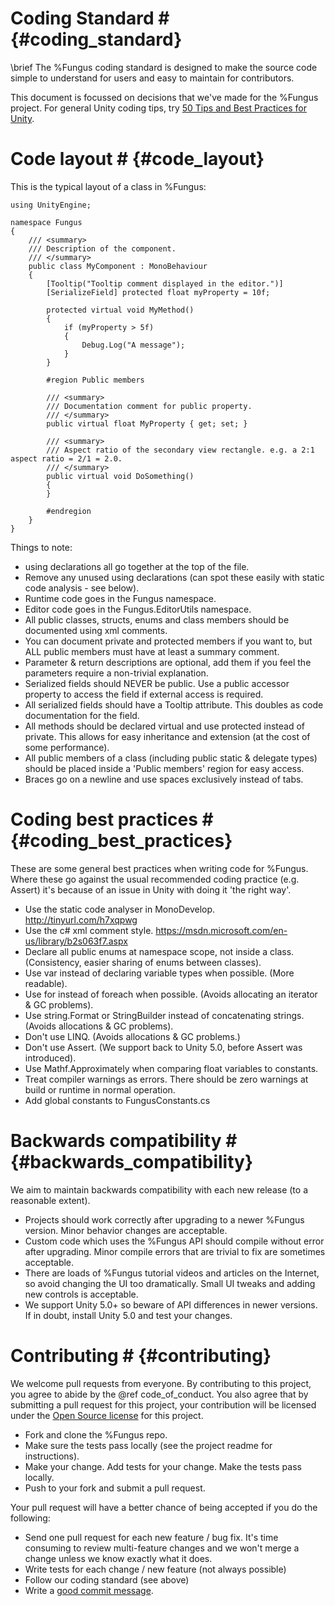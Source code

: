 # Coding Standard # {#coding_standard}

\brief The %Fungus coding standard is designed to make the source code simple to understand for users and easy to maintain for contributors.

This document is focussed on decisions that we've made for the %Fungus project. For general Unity coding tips, try [50 Tips and Best Practices for Unity](http://www.gamasutra.com/blogs/HermanTulleken/20160812/279100/50_Tips_and_Best_Practices_for_Unity_2016_Edition.php).

# Code layout # {#code_layout}

This is the typical layout of a class in %Fungus:

```
using UnityEngine;

namespace Fungus
{
    /// <summary>
    /// Description of the component.
    /// </summary>
    public class MyComponent : MonoBehaviour
    {
        [Tooltip("Tooltip comment displayed in the editor.")]
        [SerializeField] protected float myProperty = 10f;

        protected virtual void MyMethod()
        {
            if (myProperty > 5f)
            {
                Debug.Log("A message");
            }
        }

        #region Public members

        /// <summary>
        /// Documentation comment for public property.
        /// </summary>
        public virtual float MyProperty { get; set; }

        /// <summary>
        /// Aspect ratio of the secondary view rectangle. e.g. a 2:1 aspect ratio = 2/1 = 2.0.
        /// </summary>
        public virtual void DoSomething()
        {
        }

        #endregion
    }
}
```

Things to note:

- using declarations all go together at the top of the file. 
- Remove any unused using declarations (can spot these easily with static code analysis - see below).
- Runtime code goes in the Fungus namespace. 
- Editor code goes in the Fungus.EditorUtils namespace.
- All public classes, structs, enums and class members should be documented using xml comments.
- You can document private and protected members if you want to, but ALL public members must have at least a summary comment.
- Parameter & return descriptions are optional, add them if you feel the parameters require a non-trivial explanation.
- Serialized fields should NEVER be public. Use a public accessor property to access the field if external access is required.
- All serialized fields should have a Tooltip attribute. This doubles as code documentation for the field.
- All methods should be declared virtual and use protected instead of private. This allows for easy inheritance and extension (at the cost of some performance).
- All public members of a class (including public static & delegate types) should be placed inside a 'Public members' region for easy access.
- Braces go on a newline and use spaces exclusively instead of tabs.

# Coding best practices # {#coding_best_practices}

These are some general best practices when writing code for %Fungus. Where these go against the usual recommended coding practice (e.g. Assert) it's because of an issue in Unity with doing it 'the right way'.

- Use the static code analyser in MonoDevelop. http://tinyurl.com/h7xqpwg
- Use the c# xml comment style. https://msdn.microsoft.com/en-us/library/b2s063f7.aspx
- Declare all public enums at namespace scope, not inside a class. (Consistency, easier sharing of enums between classes).
- Use var instead of declaring variable types when possible. (More readable).
- Use for instead of foreach when possible. (Avoids allocating an iterator & GC problems).
- Use string.Format or StringBuilder instead of concatenating strings. (Avoids allocations & GC problems).
- Don't use LINQ. (Avoids allocations & GC problems.)
- Don't use Assert. (We support back to Unity 5.0, before Assert was introduced).
- Use Mathf.Approximately when comparing float variables to constants.
- Treat compiler warnings as errors. There should be zero warnings at build or runtime in normal operation.
- Add global constants to FungusConstants.cs

# Backwards compatibility # {#backwards_compatibility}

We aim to maintain backwards compatibility with each new release (to a reasonable extent).

- Projects should work correctly after upgrading to a newer %Fungus version. Minor behavior changes are acceptable.
- Custom code which uses the %Fungus API should compile without error after upgrading. Minor compile errors that are trivial to fix are sometimes acceptable.
- There are loads of %Fungus tutorial videos and articles on the Internet, so avoid changing the UI too dramatically. Small UI tweaks and adding new controls is acceptable.
- We support Unity 5.0+ so beware of API differences in newer versions. If in doubt, install Unity 5.0 and test your changes.

# Contributing # {#contributing}

We welcome pull requests from everyone. By contributing to this project, you agree to abide by the @ref code_of_conduct. You also agree that by submitting a pull request for this project, your contribution will be licensed under the [Open Source license] for this project.

- Fork and clone the %Fungus repo.
- Make sure the tests pass locally (see the project readme for instructions).
- Make your change. Add tests for your change. Make the tests pass locally.
- Push to your fork and submit a pull request.

Your pull request will have a better chance of being accepted if you do the following: 

- Send one pull request for each new feature / bug fix. It's time consuming to review multi-feature changes and we won't merge a change unless we know exactly what it does.
- Write tests for each change / new feature (not always possible)
- Follow our coding standard (see above)
- Write a [good commit message][commit].

[commit]: http://chris.beams.io/posts/git-commit/
[fork a repo]: https://help.github.com/articles/fork-a-repo/
[Open Source license]: https://github.com/snozbot/Fungus/blob/master/LICENSE
